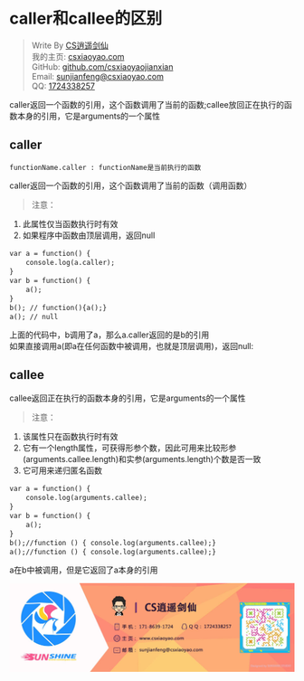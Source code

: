 # caller和callee的区别

> Write By [CS逍遥剑仙](http://home.ustc.edu.cn/~cssjf/)   
> 我的主页: [csxiaoyao.com](https://csxiaoyao.com)   
> GitHub: [github.com/csxiaoyaojianxian](https://github.com/csxiaoyaojianxian)   
> Email: [sunjianfeng@csxiaoyao.com](mailto:sunjianfeng@csxiaoyao.com)  
> QQ: [1724338257](http://wpa.qq.com/msgrd?uin=1724338257&site=qq&menu=yes)

caller返回一个函数的引用，这个函数调用了当前的函数;callee放回正在执行的函数本身的引用，它是arguments的一个属性
## caller
```
functionName.caller : functionName是当前执行的函数
```
caller返回一个函数的引用，这个函数调用了当前的函数（调用函数）
>注意：
1. 此属性仅当函数执行时有效
2. 如果程序中函数由顶层调用，返回null

```
var a = function() {
	console.log(a.caller);
}
var b = function() {   
	a();
}
b(); // function(){a();}
a(); // null
```
上面的代码中，b调用了a，那么a.caller返回的是b的引用  
如果直接调用a(即a在任何函数中被调用，也就是顶层调用)，返回null:
## callee
callee返回正在执行的函数本身的引用，它是arguments的一个属性
>注意：
1. 该属性只在函数执行时有效
2. 它有一个length属性，可获得形参个数，因此可用来比较形参(arguments.callee.length)和实参(arguments.length)个数是否一致
3. 它可用来递归匿名函数

```
var a = function() {
	console.log(arguments.callee);
}
var b = function() {
	a();
}
b();//function () { console.log(arguments.callee);}
a();//function () { console.log(arguments.callee);}
```
a在b中被调用，但是它返回了a本身的引用

![sign](https://raw.githubusercontent.com/csxiaoyaojianxian/ImageHosting/master/img/sign.jpg)
